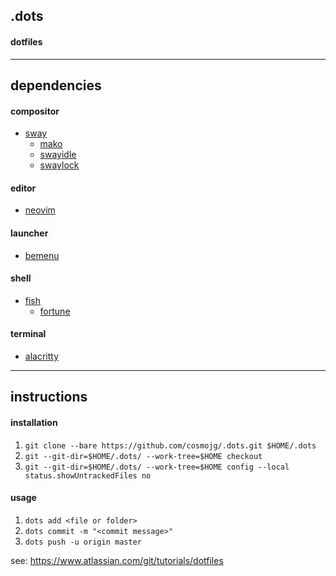 ## .dots
#### dotfiles

---

## dependencies
#### compositor
* [sway](https://wiki.archlinux.org/index.php/Sway)
    * [mako](https://github.com/emersion/mako)
    * [swayidle](https://github.com/swaywm/swayidle)
    * [swaylock](https://github.com/swaywm/swaylock)

#### editor
* [neovim](https://wiki.archlinux.org/index.php/Neovim)

#### launcher
* [bemenu](https://github.com/Cloudef/bemenu)

#### shell
* [fish](https://wiki.archlinux.org/index.php/Fish)
    * [fortune](https://wiki.archlinux.org/index.php/Fortune)

#### terminal
* [alacritty](https://wiki.archlinux.org/index.php/Alacritty)

---

## instructions
#### installation
1. ```git clone --bare https://github.com/cosmojg/.dots.git $HOME/.dots```
1. ```git --git-dir=$HOME/.dots/ --work-tree=$HOME checkout```
1. ```git --git-dir=$HOME/.dots/ --work-tree=$HOME config --local status.showUntrackedFiles no```

#### usage
1. ```dots add <file or folder>```
1. ```dots commit -m "<commit message>"```
1. ```dots push -u origin master```

see: https://www.atlassian.com/git/tutorials/dotfiles
